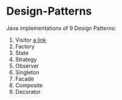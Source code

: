 # Design-Patterns
Java implementations of 9 Design Patterns:
1. Visitor [a link](https://github.com/NLmeng/Design-Patterns/tree/main/BEHAVIORAL%20PATTERN/observer)
2. Factory
3. State
4. Strategy
5. Observer
6. Singleton
7. Facade
8. Composite
9. Decorator